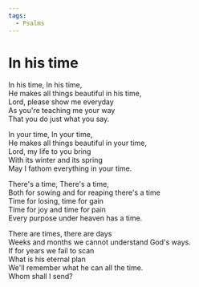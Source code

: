 ```yaml
---
tags:
  - Psalms
---
```



  
# In his time  
  
In his time, In his time,  
He makes all things beautiful in his time,  
Lord, please show me everyday  
As you're teaching me your way  
That you do just what you say.  
  
In your time, In your time,  
He makes all things beautiful in your time,  
Lord, my life to you bring  
With its winter and its spring  
May I fathom everything in your time.  
  
There's a time, There's a time,  
Both for sowing and for reaping there's a time  
Time for losing, time for gain  
Time for joy and time for pain  
Every purpose under heaven has a time.  
  
There are times, there are days  
Weeks and months we cannot understand God's ways.  
If for years we fail to scan  
What is his eternal plan  
We'll remember what he can all the time.  
Whom shall I send?  